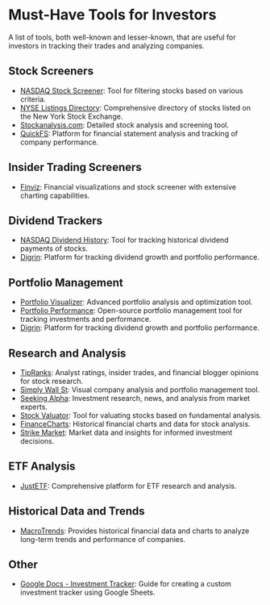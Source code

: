 # Must-Have Tools for Investors
A list of tools, both well-known and lesser-known, that are useful for investors in tracking their trades and analyzing companies.

## Stock Screeners

- [NASDAQ Stock Screener](https://www.nasdaq.com/market-activity/stocks/screener): Tool for filtering stocks based on various criteria.
- [NYSE Listings Directory](https://www.nyse.com/listings_directory/stock): Comprehensive directory of stocks listed on the New York Stock Exchange.
- [Stockanalysis.com](https://stockanalysis.com/): Detailed stock analysis and screening tool.
- [QuickFS](https://quickfs.net): Platform for financial statement analysis and tracking of company performance.

## Insider Trading Screeners

- [Finviz](https://finviz.com): Financial visualizations and stock screener with extensive charting capabilities.

## Dividend Trackers

- [NASDAQ Dividend History](https://www.nasdaq.com/market-activity/stocks/qcom/dividend-history): Tool for tracking historical dividend payments of stocks.
- [Digrin](https://www.digrin.com): Platform for tracking dividend growth and portfolio performance.

## Portfolio Management

- [Portfolio Visualizer](https://portfoliovisualizer.com): Advanced portfolio analysis and optimization tool.
- [Portfolio Performance](https://portfolio-performance.info): Open-source portfolio management tool for tracking investments and performance.
- [Digrin](https://www.digrin.com): Platform for tracking dividend growth and portfolio performance.

## Research and Analysis

- [TipRanks](https://www.tipranks.com): Analyst ratings, insider trades, and financial blogger opinions for stock research.
- [Simply Wall St](https://simplywall.st/): Visual company analysis and portfolio management tool.
- [Seeking Alpha](https://seekingalpha.com): Investment research, news, and analysis from market experts.
- [Stock Valuator](https://stockvaluator.co): Tool for valuating stocks based on fundamental analysis.
- [FinanceCharts](https://www.financecharts.com/): Historical financial charts and data for stock analysis.
- [Strike Market](https://strike.market): Market data and insights for informed investment decisions.

## ETF Analysis

- [JustETF](https://justetf.com): Comprehensive platform for ETF research and analysis.

## Historical Data and Trends

- [MacroTrends](https://macrotrends.net): Provides historical financial data and charts to analyze long-term trends and performance of companies.

## Other

- [Google Docs - Investment Tracker](https://support.google.com/docs/answer/3093281?hl=en): Guide for creating a custom investment tracker using Google Sheets.
